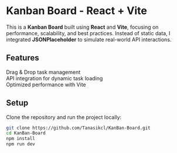 # Kanban Board - React + Vite  

This is a **Kanban Board** built using **React** and **Vite**, focusing on performance, scalability, and best practices. Instead of static data, I integrated **JSONPlaceholder** to simulate real-world API interactions.

## Features  
Drag & Drop task management  
API integration for dynamic task loading  
Optimized performance with Vite  

## Setup  
Clone the repository and run the project locally:  
```sh
git clone https://github.com/Tanasikcl/KanBan-Board.git
cd KanBan-Board
npm install
npm run dev
